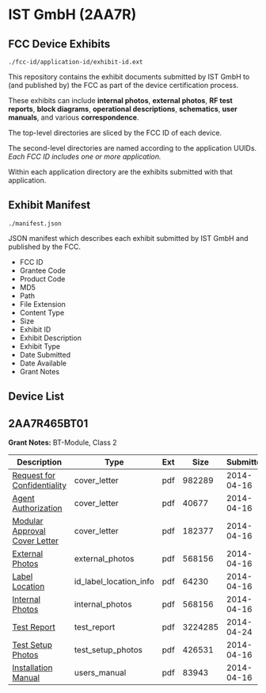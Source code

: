# IST GmbH (2AA7R)
## FCC Device Exhibits

```
./fcc-id/application-id/exhibit-id.ext
```

This repository contains the exhibit documents submitted by IST GmbH to (and published by) the FCC as part of the device certification process.

These exhibits can include **internal photos**, **external photos**, **RF test reports**, **block diagrams**, **operational descriptions**, **schematics**, **user manuals**, and various **correspondence**.

The top-level directories are sliced by the FCC ID of each device.

The second-level directories are named according to the application UUIDs. *Each FCC ID includes one or more application.*

Within each application directory are the exhibits submitted with that application. 

## Exhibit Manifest

```
./manifest.json
```

JSON manifest which describes each exhibit submitted by IST GmbH and published by the FCC.

- FCC ID
- Grantee Code
- Product Code
- MD5
- Path
- File Extension
- Content Type
- Size
- Exhibit ID
- Exhibit Description
- Exhibit Type
- Date Submitted
- Date Available
- Grant Notes

## Device List
## 2AA7R465BT01
**Grant Notes:** BT-Module, Class 2

| Description | Type | Ext | Size | Submitted | Available |
| ----------- | ---- | --- | ---- | --------- | --------- |
| [Request for Confidentiality](2AA7R465BT01/9e81bbf0121062f575f148347a5eef9a/2243256.pdf) | cover_letter | pdf | 982289 | 2014-04-16 | 2014-04-24 |
| [Agent Authorization](2AA7R465BT01/9e81bbf0121062f575f148347a5eef9a/2243257.pdf) | cover_letter | pdf | 40677 | 2014-04-16 | 2014-04-24 |
| [Modular Approval Cover Letter](2AA7R465BT01/9e81bbf0121062f575f148347a5eef9a/2243258.pdf) | cover_letter | pdf | 182377 | 2014-04-16 | 2014-04-24 |
| [External Photos](2AA7R465BT01/9e81bbf0121062f575f148347a5eef9a/2243260.pdf) | external_photos | pdf | 568156 | 2014-04-16 | 2014-04-24 |
| [Label Location](2AA7R465BT01/9e81bbf0121062f575f148347a5eef9a/2243261.pdf) | id_label_location_info | pdf | 64230 | 2014-04-16 | 2014-04-24 |
| [Internal Photos](2AA7R465BT01/9e81bbf0121062f575f148347a5eef9a/2243260.pdf) | internal_photos | pdf | 568156 | 2014-04-16 | 2014-04-24 |
| [Test Report](2AA7R465BT01/9e81bbf0121062f575f148347a5eef9a/2249968.pdf) | test_report | pdf | 3224285 | 2014-04-24 | 2014-04-24 |
| [Test Setup Photos](2AA7R465BT01/9e81bbf0121062f575f148347a5eef9a/2243267.pdf) | test_setup_photos | pdf | 426531 | 2014-04-16 | 2014-04-24 |
| [Installation Manual](2AA7R465BT01/9e81bbf0121062f575f148347a5eef9a/2243268.pdf) | users_manual | pdf | 83943 | 2014-04-16 | 2014-04-24 |
